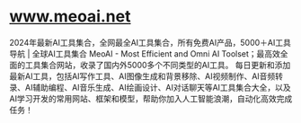 # www.meoai.net
2024年最新AI工具集合，全网最全AI工具集合，所有免费AI产品，5000＋AI工具导航 | 全球AI工具集合
MeoAI - Most Efficient and Omni AI Toolset；最高效全面的工具集合网站，收录了国内外5000多个不同类型的AI工具。
每日更新和添加最新AI工具，包括AI写作工具、AI图像生成和背景移除、AI视频制作、AI音频转录、AI辅助编程、AI音乐生成、AI绘画设计、AI对话聊天等AI工具集合大全，以及AI学习开发的常用网站、框架和模型，帮助你加入人工智能浪潮，自动化高效完成任务！
